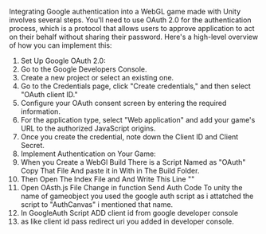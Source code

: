 Integrating Google authentication into a WebGL game made with Unity involves several steps. You'll need to use OAuth 2.0 for the authentication process, which is a protocol that allows users to approve application to act on their behalf without sharing their password. Here's a high-level overview of how you can implement this:

1. Set Up Google OAuth 2.0:
  1. Go to the Google Developers Console.
  2. Create a new project or select an existing one.
  3. Go to the Credentials page, click "Create credentials," and then select "OAuth client ID."
  4. Configure your OAuth consent screen by entering the required information.
  5. For the application type, select "Web application" and add your game's URL to the authorized JavaScript origins.
  6. Once you create the credential, note down the Client ID and Client Secret.
2. Implement Authentication on Your Game:
  1. When you Create a WebGl Build There is a Script Named as "OAuth" Copy That File And paste it in With in The Build Folder.
  2. Then Open The Index File and And Write This Line "<script src="OAuth.js"></script>" 
  3. Open OAsth.js File Change in function Send Auth Code To unity the name of gameobject you used the google auth script as i attatched the        script to "AuthCanvas" i mentioned that name.
  4. In GoogleAuth Script ADD client id from google developer console
  5. as like client id pass redirect uri you added in developer console. 
